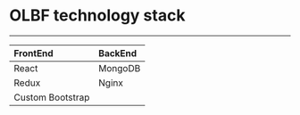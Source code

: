 # OLBF technology stack

---

| FrontEnd         | BackEnd |
| :--------------- | :------ |
| React            | MongoDB |
| Redux            | Nginx   |
| Custom Bootstrap |         |
